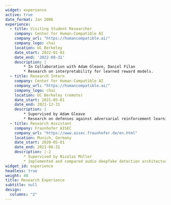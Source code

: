 ```yaml
---
widget: experience
active: true
date_format: Jan 2006
experience:
  - title: Visiting Student Researcher
    company: Center for Human-Compatible AI
    company_url: "https://humancompatible.ai/"
    company_logo: chai
    location: UC Berkeley
    date_start: 2022-01-01
    date_end: '2022-08-31'
    description: |
        * In Collaboration with Adam Gleave, Daniel Filan
        * Research on interpretability for learned reward models.
  - title: Research Intern
    company: Center for Human-Compatible AI
    company_url: "https://humancompatible.ai/"
    company_logo: chai
    location: UC Berkeley (remote)
    date_start: 2021-05-01
    date_end: 2021-12-31
    description: |
        * Supervised by Adam Gleave
        * Research on defenses against adversarial reinforcement learning policies.
  - title: Research Assistant
    company: Fraunhofer AISEC
    company_url: "https://www.aisec.fraunhofer.de/en.html"
    location: Munich, Germany
    date_start: 2020-05-01
    date_end: 2021-08-31
    description: |-2
        * Supervised by Nicolas Müller
        * Implemented and compared audio deepfake detection architectures
widget_id: experience
headless: true
weight: 40
title: Research Experience
subtitle: null
design:
  columns: "2"
---
```

